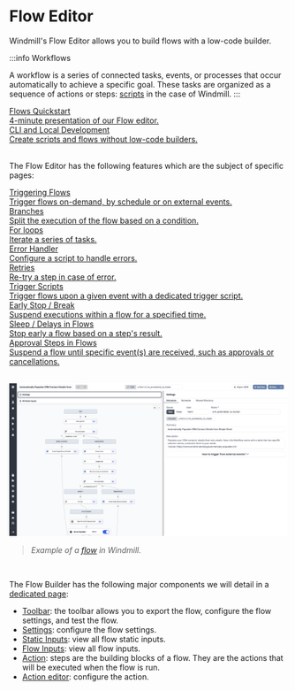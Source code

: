 # Flow Editor

Windmill's Flow Editor allows you to build flows with a low-code builder.

:::info Workflows

A workflow is a series of connected tasks, events, or processes that occur automatically to achieve a specific goal. These tasks are organized as a sequence of actions or steps: [scripts](../getting_started/0_scripts_quickstart/1_typescript_quickstart/index.md) in the case of Windmill.
:::

<div class="text-xl mb-2 font-semibold"></div>
<div class="grid grid-cols-2 gap-2 mb-4">
    <a href="/docs/getting_started/flows_quickstart" class="rounded-md p-6 border border-gray-200 hover:border-teal-500 transition-all cursor-pointer flex flex-col gap-2 !no-underline" target="_blank">
      <div class="text-lg font-semibold text-gray-900">Flows Quickstart</div>
      <div class="text-sm text-gray-500">4-minute presentation of our Flow editor.</div>
    </a>
    <a href="/docs/cli_local_dev" class="rounded-md p-6 border border-gray-200 hover:border-blue-500 transition-all cursor-pointer flex flex-col gap-2 !no-underline" target="_blank">
      <div class="text-lg font-semibold text-gray-900">CLI and Local Development</div>
      <div class="text-sm text-gray-500">Create scripts and flows without low-code builders.</div>
    </a>
</div>

<br/>

The Flow Editor has the following features which are the subject of specific pages:

<div class="text-xl mb-2 font-semibold"></div>
<div class="grid grid-cols-2 gap-2 mb-4">
    <a href="/docs/getting_started/trigger_flows" class="rounded-md p-6 border border-gray-200 hover:border-teal-500 transition-all cursor-pointer flex flex-col gap-2 !no-underline" target="_blank">
      <div class="text-lg font-semibold text-gray-900">Triggering Flows</div>
      <div class="text-sm text-gray-500">Trigger flows on-demand, by schedule or on external events.</div>
    </a>
    <a href="/docs/flows/flow_branches" class="rounded-md p-6 border border-gray-200 hover:border-teal-500 transition-all cursor-pointer flex flex-col gap-2 !no-underline" target="_blank">
      <div class="text-lg font-semibold text-gray-900">Branches</div>
      <div class="text-sm text-gray-500">Split the execution of the flow based on a condition.</div>
    </a>
    <a href="/docs/flows/flow_loops" class="rounded-md p-6 border border-gray-200 hover:border-teal-500 transition-all cursor-pointer flex flex-col gap-2 !no-underline" target="_blank">
      <div class="text-lg font-semibold text-gray-900">For loops</div>
      <div class="text-sm text-gray-500">Iterate a series of tasks.</div>
    </a>
    <a href="/docs/flows/flow_error_handler" class="rounded-md p-6 border border-gray-200 hover:border-teal-500 transition-all cursor-pointer flex flex-col gap-2 !no-underline" target="_blank">
      <div class="text-lg font-semibold text-gray-900">Error Handler</div>
      <div class="text-sm text-gray-500">Configure a script to handle errors.</div>
    </a>
    <a href="/docs/flows/retries" class="rounded-md p-6 border border-gray-200 hover:border-teal-500 transition-all cursor-pointer flex flex-col gap-2 !no-underline" target="_blank">
      <div class="text-lg font-semibold text-gray-900">Retries</div>
      <div class="text-sm text-gray-500">Re-try a step in case of error.</div>
    </a>
    <a href="/docs/flows/flow_trigger" class="rounded-md p-6 border border-gray-200 hover:border-teal-500 transition-all cursor-pointer flex flex-col gap-2 !no-underline" target="_blank">
      <div class="text-lg font-semibold text-gray-900">Trigger Scripts</div>
      <div class="text-sm text-gray-500">Trigger flows upon a given event with a dedicated trigger script.</div>
    </a>
    <a href="/docs/flows/sleep" class="rounded-md p-6 border border-gray-200 hover:border-teal-500 transition-all cursor-pointer flex flex-col gap-2 !no-underline" target="_blank">
      <div class="text-lg font-semibold text-gray-900">Early Stop / Break</div>
      <div class="text-sm text-gray-500">Suspend executions within a flow for a specified time.</div>
    </a> 
    <a href="/docs/flows/early_stop" class="rounded-md p-6 border border-gray-200 hover:border-teal-500 transition-all cursor-pointer flex flex-col gap-2 !no-underline" target="_blank">
      <div class="text-lg font-semibold text-gray-900">Sleep / Delays in Flows</div>
      <div class="text-sm text-gray-500">Stop early a flow based on a step's result.</div>
    </a> 
    <a href="/docs/flows/flow_approval" class="rounded-md p-6 border border-gray-200 hover:border-teal-500 transition-all cursor-pointer flex flex-col gap-2 !no-underline" target="_blank">
      <div class="text-lg font-semibold text-gray-900">Approval Steps in Flows</div>
      <div class="text-sm text-gray-500">Suspend a flow until specific event(s) are received, such as approvals or cancellations.</div>
    </a>
</div>

<br/>

![Example of a flow](../assets/flows/flow_example.png)

> _Example of a [flow](https://hub.windmill.dev/flows/38/automatically-populate-crm-contact-details-from-simple-email) in Windmill._

<br/>

The Flow Builder has the following major components we will detail in a [dedicated page](3_editor_components.md):

- [Toolbar](./3_editor_components.md#toolbar): the toolbar allows you to export the flow, configure the flow settings, and test the flow.
- [Settings](./3_editor_components.md#settings): configure the flow settings.
- [Static Inputs](./3_editor_components.md#static-inputs): view all flow static inputs.
- [Flow Inputs](./3_editor_components.md#flow-inputs): view all flow inputs.
- [Action](./3_editor_components.md#flow-actions): steps are the building blocks of a flow. They are the actions that will be executed when the flow is run.
- [Action editor](./3_editor_components.md#action-editor): configure the action.